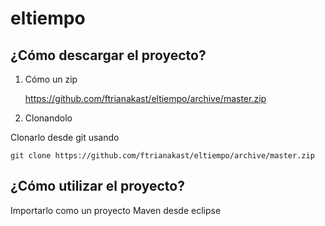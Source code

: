 # eltiempo

## ¿Cómo descargar el proyecto?

1. Cómo un zip

    https://github.com/ftrianakast/eltiempo/archive/master.zip

2. Clonandolo

Clonarlo desde git usando

    git clone https://github.com/ftrianakast/eltiempo/archive/master.zip 

## ¿Cómo utilizar el proyecto?

Importarlo como un proyecto Maven desde eclipse

